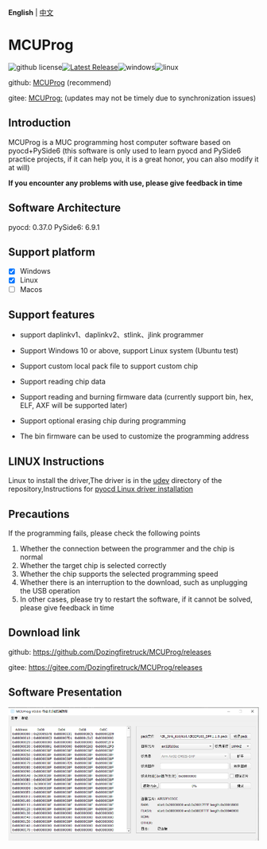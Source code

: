 **English** | [中文](./README_zh.md) 

# MCUProg

![github license](https://img.shields.io/github/license/Dozingfiretruck/MCUProg)[![Latest Release](https://img.shields.io/github/v/release/Dozingfiretruck/MCUProg?label=Release&logo=github)](https://github.com/Dozingfiretruck/nes/releases/latest)![windows](https://github.com/Dozingfiretruck/MCUProg/actions/workflows/windows.yml/badge.svg?branch=master)![linux](https://github.com/Dozingfiretruck/MCUProg/actions/workflows/linux.yml/badge.svg?branch=master)

github: [MCUProg](https://github.com/Dozingfiretruck/MCUProg) (recommend)

gitee: [MCUProg:](https://gitee.com/Dozingfiretruck/MCUProg) (updates may not be timely due to synchronization issues)

## Introduction

MCUProg is a MUC programming host computer software based on pyocd+PySide6 (this software is only used to learn pyocd and PySide6 practice projects, if it can help you, it is a great honor, you can also modify it at will)

**If you encounter any problems with use, please give feedback in time**

## Software Architecture

pyocd: 0.37.0
PySide6: 6.9.1

## Support platform 

- [x] Windows
- [x] Linux
- [ ] Macos

## Support features

- support daplinkv1、daplinkv2、stlink、jlink programmer 

- Support Windows 10 or above, support Linux system (Ubuntu test)

- Support custom local pack file to support custom chip

- Support reading chip data

- Support reading and burning firmware data (currently support bin, hex, ELF, AXF will be supported later)

- Support optional erasing chip during programming

- The bin firmware can be used to customize the programming address

## LINUX Instructions

Linux to install the driver,The driver is in the [udev](./udev/) directory of the repository,Instructions for [pyocd Linux driver installation](./udev/README.md)

## Precautions

If the programming fails, please check the following points

1. Whether the connection between the programmer  and the chip is normal
2. Whether the target chip is selected correctly
3. Whether the chip supports the selected programming speed
4. Whether there is an interruption to the download, such as unplugging the USB operation
5. In other cases, please try to restart the software, if it cannot be solved, please give feedback in time

## Download link

github: https://github.com/Dozingfiretruck/MCUProg/releases

gitee: https://gitee.com/Dozingfiretruck/MCUProg/releases



## Software Presentation

![MCUProg](./doc/MCUProg.png)

